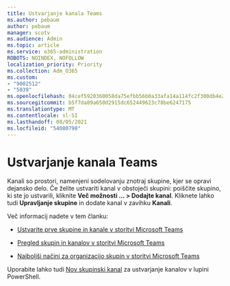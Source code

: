 ```yaml
---
title: Ustvarjanje kanala Teams
ms.author: pebaum
author: pebaum
manager: scotv
ms.audience: Admin
ms.topic: article
ms.service: o365-administration
ROBOTS: NOINDEX, NOFOLLOW
localization_priority: Priority
ms.collection: Adm_O365
ms.custom:
- "9002512"
- "5039"
ms.openlocfilehash: 04cef5920360058da75efbb56b0a33afa14a114fc2f300db4e26cdd8eef1aee2
ms.sourcegitcommit: b5f7da89a650d2915dc652449623c78be6247175
ms.translationtype: MT
ms.contentlocale: sl-SI
ms.lasthandoff: 08/05/2021
ms.locfileid: "54080798"
---
```

# <a name="create-a-teams-channel"></a>Ustvarjanje kanala Teams

Kanali so prostori, namenjeni sodelovanju znotraj skupine, kjer se opravi dejansko delo. Če želite ustvariti kanal v obstoječi skupini: poiščite skupino, ki ste jo ustvarili, kliknite **Več možnosti ... > Dodajte kanal**. Kliknete lahko tudi **Upravljanje skupine** in dodate kanal v zavihku **Kanali**.

Več informacij nadete v tem članku:

- [Ustvarite prve skupine in kanale v storitvi Microsoft Teams](https://docs.microsoft.com/MicrosoftTeams/get-started-with-teams-create-your-first-teams-and-channels)

- [Pregled skupin in kanalov v storitvi Microsoft Teams](https://docs.microsoft.com/microsoftteams/teams-channels-overview)

- [Najboljši načini za organizacijo skupin v storitvi Microsoft Teams](https://docs.microsoft.com/MicrosoftTeams/best-practices-organizing)

Uporabite lahko tudi [Nov skupinski kanal](https://docs.microsoft.com/powershell/module/teams/new-teamchannel?view=teams-ps) za ustvarjanje kanalov v lupini PowerShell. 
